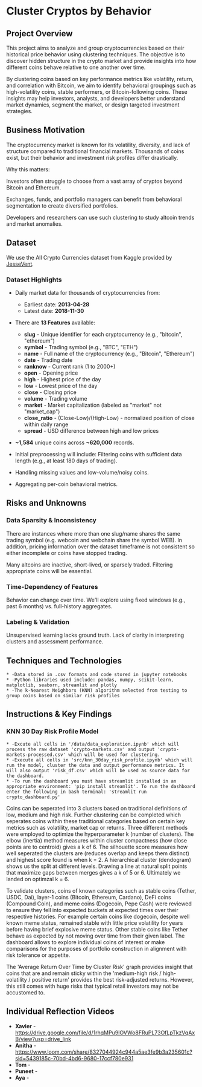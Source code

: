 # Cluster Cryptos by Behavior

## Project Overview
This project aims to analyze and group cryptocurrencies based on their historical price behavior using clustering techniques. The objective is to discover hidden structure in the crypto market and provide insights into how different coins behave relative to one another over time.

By clustering coins based on key performance metrics like volatility, return, and correlation with Bitcoin, we aim to identify behavioral groupings such as high-volatility coins, stable performers, or Bitcoin-following coins. These insights may help investors, analysts, and developers better understand market dynamics, segment the market, or design targeted investment strategies.

## Business Motivation
The cryptocurrency market is known for its volatility, diversity, and lack of structure compared to traditional financial markets. Thousands of coins exist, but their behavior and investment risk profiles differ drastically.

Why this matters:

Investors often struggle to choose from a vast array of cryptos beyond Bitcoin and Ethereum.

Exchanges, funds, and portfolio managers can benefit from behavioral segmentation to create diversified portfolios.

Developers and researchers can use such clustering to study altcoin trends and market anomalies.

## Dataset
We use the All Crypto Currencies dataset from Kaggle provided by [JesseVent](https://www.kaggle.com/datasets/jessevent/all-crypto-currencies).

### Dataset Highlights

* Daily market data for thousands of cryptocurrencies from:
    * Earliest date: **2013-04-28**
    * Latest date: **2018-11-30**

* There are **13 Features** available:

    * **slug** - Unique identifier for each cryptocurrency (e.g., "bitcoin", "ethereum")
    * **symbol** - Trading symbol (e.g., "BTC", "ETH")
    * **name** - Full name of the cryptocurrency (e.g., "Bitcoin", "Ethereum")
    * **date** - Trading date
    * **ranknow** - Current rank (1 to 2000+)
    * **open** - Opening price 
    * **high** - Highest price of the day 
    * **low** - Lowest price of the day 
    * **close** - Closing price 
    * **volume** - Trading volume 
    * **market** - Market capitalization (labeled as "market" not "market_cap")
    * **close_ratio** - (Close-Low)/(High-Low) - normalized position of close within daily range
    * **spread** - USD difference between high and low prices

* **~1,584** unique coins across **~620,000** records.

* Initial preprocessing will include:
Filtering coins with sufficient data length (e.g., at least 180 days of trading).
* Handling missing values and low-volume/noisy coins.
* Aggregating per-coin behavioral metrics.

## Risks and Unknowns

### Data Sparsity & Inconsistency
There are instances where more than one slug/name shares the same trading symbol (e.g. webcoin and webchain share the symbol WEB). In addition, pricing information over the dataset timeframe is not consistent so either incomplete or coins have stopped trading.

Many altcoins are inactive, short-lived, or sparsely traded. Filtering appropriate coins will be essential.

### Time-Dependency of Features
Behavior can change over time. We'll explore using fixed windows (e.g., past 6 months) vs. full-history aggregates.

### Labeling & Validation
Unsupervised learning lacks ground truth. Lack of clarity in interpreting clusters and assessment performance.

## Techniques and Technologies
    * -Data stored in .csv formats and code stored in jupyter notebooks
    * -Python libraries used include: pandas, numpy, scikit-learn, matplotlib, seaborn, streamlit and plotly
    * -The k-Nearest Neighbors (KNN) algorithm selected from testing to group coins based on similar risk profiles

## Instructions & Key Findings

### KNN 30 Day Risk Profile Model
    * -Excute all cells in '/data/data_exploration.ipynb' which will process the raw dataset 'crypto-markets.csv' and output 'crypto-markets-processed.csv' which will be used for clustering.
    * -Execute all cells in 'src/knn_30day_risk_profile.ipynb' which will run the model, cluster the data and output performance metrics. It will also output 'risk_df.csv' which will be used as source data for the dashboard.
    * -To run the dashboard you must have streamlit installed in an appropriate environment: 'pip install streamlit'. To run the dashboard enter the following in bash terminal: 'streamlit run crypto_dashboard.py'

Coins can be seperated into 3 clusters based on traditional definitions of low, medium and high risk. Further clustering can be completed which seperates coins within these traditional categories based on certain key metrics such as volatility, market cap or returns. Three different methods were employed to optimize the hyperparameter k (number of clusters). The elbow (inertia) method measures within cluster compactness (how close points are to centroid) gives a k of 6. The silhouette score measures how well seperated the clusters are (reduces overlap and keeps them distinct) and highest score found is when k = 2. A hierarchical cluster (dendogram) shows us the split at different levels. Drawing a line at natural split points that maximize gaps between merges gives a k of 5 or 6. Ultimately we landed on optimzal k = 6.

To validate clusters, coins of known categories such as stable coins (Tether, USDC, Dai), layer-1 coins (Bitcoin, Ethereum, Cardano), DeFi coins (Compound Coin), and meme coins (Dogecoin, Pepe Cash) were reviewed to ensure they fell into expected buckets at expected times over their respective histories. For example certain coins like dogecoin, despite well known meme status, remained stable with little price volatility for years before having brief explosive meme status. Other stable coins like Tether behave as expected by not moving over time from their given label. The dashboard allows to explore individual coins of interest or make comparisons for the purposes of portfolio construction in alignment with risk tolerance or appetite.

The 'Average Return Over Time by Cluster Risk' graph provides insight that coins that are and remain sticky within the 'medium-high risk / high-volatility / positive return' provides the best risk-adjusted returns. However, this still comes with huge risks that typical retail investors may not be accustomed to.

## Individual Reflection Videos
   * **Xavier** - https://drive.google.com/file/d/1rhqMPu9IOVWo8FRuPL73OfLpTkzVqAxB/view?usp=drive_link
   * **Anitha** - https://www.loom.com/share/8327044924c944a5ae3fe9b3a235601c?sid=5439185c-70bd-4bd6-9680-17ccf780e931
   * **Tom** -
   * **Puneet** -
   * **Aya** - 
